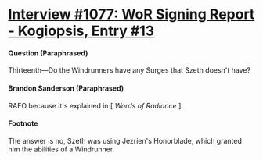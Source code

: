 # [Interview #1077: WoR Signing Report - Kogiopsis, Entry #13](https://www.theoryland.com/intvmain.php?i=1077#13)

#### Question (Paraphrased)

Thirteenth—Do the Windrunners have any Surges that Szeth doesn't have?

#### Brandon Sanderson (Paraphrased)

RAFO because it's explained in [
*Words of Radiance*
].

#### Footnote

The answer is no, Szeth was using Jezrien's Honorblade, which granted him the abilities of a Windrunner.

